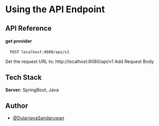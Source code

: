 
# Using the API Endpoint

## API Reference

#### get provider

```http
  POST localhost:8080/api/v1
```

Set the request URL to: http://localhost:8080/api/v1
Add Request Body
## Tech Stack

**Server:** SpringBoot, Java


## Author

- [@DulanjayaSandaruwan](https://github.com/DulanjayaSandaruwan)
